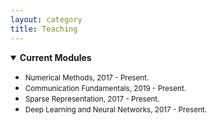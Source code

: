 ```yaml
---
layout: category
title: Teaching
---
```

<details open="">
<summary><strong>Current Modules</strong></summary>
<ul>
<li><span style="font-size: 100%;"><small>Numerical Methods, 2017 - Present.</small></span></li>
<li><span style="font-size: 100%;"><small>Communication Fundamentals, 2019 - Present.</small></span></li>
<li><span style="font-size: 100%;"><small>Sparse Representation, 2017 - Present.</small></span></li>
<li><span style="font-size: 100%;"><small>Deep Learning and Neural Networks, 2017 - Present.</small></span></li>
</ul>
</details>